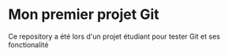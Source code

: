 # Mon premier projet Git 

Ce repository a été lors d'un projet étudiant pour tester Git et ses fonctionalité

